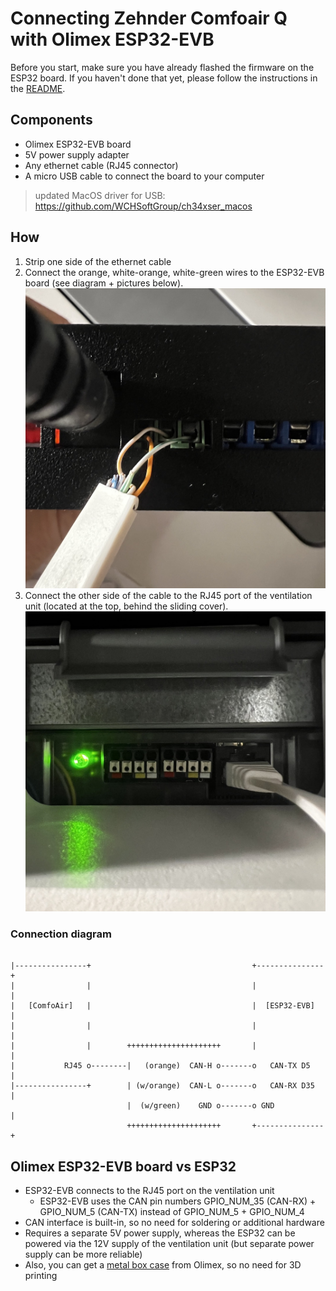 # Connecting Zehnder Comfoair Q with Olimex ESP32-EVB

Before you start, make sure you have already flashed the firmware on the ESP32 board. If you haven't done that yet, please follow the instructions in the [README](../README.md).

## Components

- Olimex ESP32-EVB board
- 5V power supply adapter
- Any ethernet cable (RJ45 connector)
- A micro USB cable to connect the board to your computer

> updated MacOS driver for USB: https://github.com/WCHSoftGroup/ch34xser_macos

## How

1. Strip one side of the ethernet cable
2. Connect the orange, white-orange, white-green wires to the ESP32-EVB board (see diagram + pictures below).
![Olimex CAN interface with cables](./esp32-evb-1.jpg)
3. Connect the other side of the cable to the RJ45 port of the ventilation unit (located at the top, behind the sliding cover).
![Zehnder RJ45](./esp32-evb-2.jpg)

### Connection diagram

```

|----------------+                                    +---------------+
|                |                                    |               |
|   [ComfoAir]   |                                    |  [ESP32-EVB]  |
|                |                                    |               |
|                |        +++++++++++++++++++++       |               |
|           RJ45 o--------|   (orange)  CAN-H o-------o   CAN-TX D5   |
|----------------+        | (w/orange)  CAN-L o-------o   CAN-RX D35  |
                          |  (w/green)    GND o-------o GND           |
                          +++++++++++++++++++++       +---------------+
```


## Olimex ESP32-EVB board vs ESP32

- ESP32-EVB connects to the RJ45 port on the ventilation unit
  - ESP32-EVB uses the CAN pin numbers GPIO_NUM_35 (CAN-RX) + GPIO_NUM_5 (CAN-TX) instead of GPIO_NUM_5 + GPIO_NUM_4
- CAN interface is built-in, so no need for soldering or additional hardware
- Requires a separate 5V power supply, whereas the ESP32 can be powered via the 12V supply of the ventilation unit (but separate power supply can be more reliable)
- Also, you can get a [metal box case](https://www.olimex.com/Products/IoT/ESP32/BOX-ESP32-EVB-EA/) from Olimex, so no need for 3D printing
